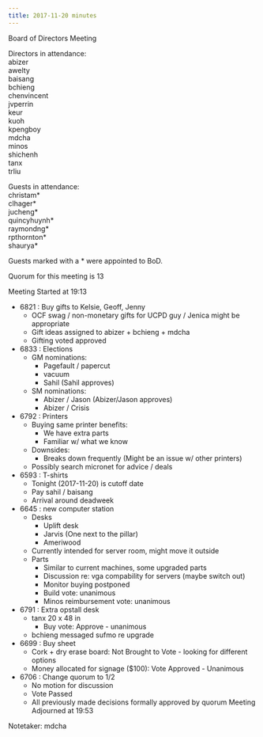 ```yaml
---
title: 2017-11-20 minutes
---
```

Board of Directors Meeting   

Directors in attendance:   
abizer   
awelty   
baisang   
bchieng   
chenvincent   
jvperrin   
keur   
kuoh   
kpengboy   
mdcha   
minos   
shichenh   
tanx   
trliu   

Guests in attendance:   
christam*   
clhager*   
jucheng*   
quincyhuynh*   
raymondng*   
rpthornton*   
shaurya*   

Guests marked with a * were appointed to BoD.   

Quorum for this meeting is 13   

Meeting Started at 19:13   

* 6821 : Buy gifts to Kelsie, Geoff, Jenny
  - OCF swag / non-monetary gifts for UCPD guy / Jenica might be appropriate
  - Gift ideas assigned to abizer + bchieng + mdcha
  - Gifting voted approved
* 6833 : Elections
  - GM nominations:
    - Pagefault / papercut
    - vacuum
    - Sahil (Sahil approves)
  - SM nominations:
    - Abizer / Jason (Abizer/Jason approves)
    - Abizer / Crisis 
* 6792 : Printers
  - Buying same printer benefits:
    - We have extra parts
    - Familiar w/ what we know
  - Downsides:
    - Breaks down frequently (Might be an issue w/ other printers)
  - Possibly search micronet for advice / deals
* 6593 : T-shirts
  - Tonight (2017-11-20) is cutoff date
  - Pay sahil / baisang
  - Arrival around deadweek
* 6645 : new computer station
  - Desks
    - Uplift desk
    - Jarvis (One next to the pillar)
    - Ameriwood
  - Currently intended for server room, might move it outside
  - Parts
    - Similar to current machines, some upgraded parts
    - Discussion re: vga compability for servers (maybe switch out)
    - Monitor buying postponed 
    - Build vote: unanimous
    - Minos reimbursement vote: unanimous
* 6791 : Extra opstall desk
  - tanx 20 x 48 in
    - Buy vote: Approve - unanimous
  - bchieng messaged sufmo re upgrade
* 6699 : Buy sheet
  - Cork + dry erase board: Not Brought to Vote - looking for different options
  - Money allocated for signage ($100): Vote Approved - Unanimous
* 6706 : Change quorum to 1/2
  - No motion for discussion 
  - Vote Passed
  - All previously made decisions formally approved by quorum
Meeting Adjourned at 19:53   

Notetaker: mdcha   

